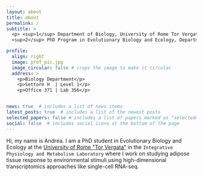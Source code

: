 ```yaml
---
layout: about
title: about
permalink: /
subtitle: >
  <p> <sup>1</sup> Department of Biology, University of Rome Tor Vergata, 00133 Rome, Italy <br>
  <sup>2</sup> PhD Program in Evolutionary Biology and Ecology, Department of Biology, University of Rome Tor Vergata </p>

profile:
  align: right
  image: prof_pic.jpg
  image_circular: false # crops the image to make it circular
  address: >
    <p>Biology Department</p>
    <p>Settore H  | Level 1</p>
    <p>Office 371 | Lab 356</p>


news: true  # includes a list of news items
latest_posts: true  # includes a list of the newest posts
selected_papers: false # includes a list of papers marked as "selected={true}"
social: false  # includes social icons at the bottom of the page
---
```


<!-- Questa è una modifica. Write your biography here. Tell the world about yourself. Link to your favorite [subreddit](http://reddit.com). You can put a picture in, too. The code is already in, just name your picture `prof_pic.jpg` and put it in the `img/` folder. -->

Hi, my name is Andrea. I am a PhD student in Evolutionary Biology and Ecology at the [University of Rome "Tor Vergata"](https://web.uniroma2.it/) in the `Integrative Physiology and Metabolism Laboratory` where I work on studying adipose tissue response to environmental stimuli using high-dimensional transcriptomics approaches like single-cell RNA-seq.


<!-- Put your address / P.O. box / other info right below your picture. You can also disable any of these elements by editing `profile` property of the YAML header of your `_pages/about.md`. Edit `_bibliography/papers.bib` and Jekyll will render your [publications page](/publications/) automatically. -->

<!-- Link to your social media connections, too. This theme is set up to use [Font Awesome icons](http://fortawesome.github.io/Font-Awesome/) and [Academicons](https://jpswalsh.github.io/academicons/), like the ones below. Add your Facebook, Twitter, LinkedIn, Google Scholar, or just disable all of them. -->

